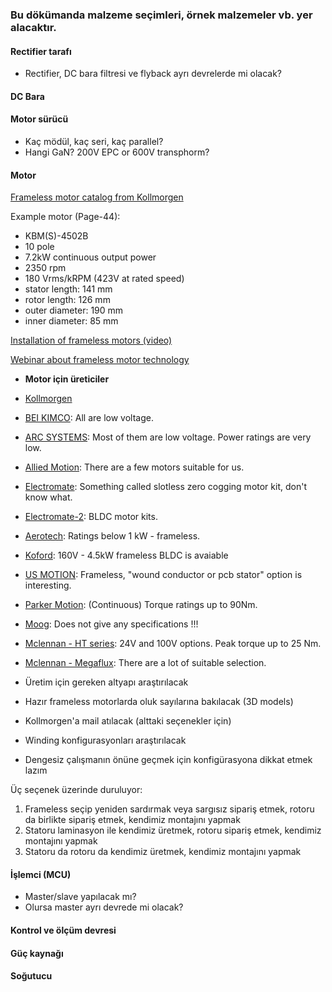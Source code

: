 ### Bu dökümanda malzeme seçimleri, örnek malzemeler vb. yer alacaktır.

#### Rectifier tarafı
* Rectifier, DC bara filtresi ve flyback ayrı devrelerde mi olacak?

#### DC Bara

#### Motor sürücü
* Kaç mödül, kaç seri, kaç parallel?
* Hangi GaN? 200V EPC or 600V transphorm?

#### Motor
[Frameless motor catalog from Kollmorgen](http://www.kollmorgen.com/en-us/products/motors/direct-drive/kbm-series-frameless/_literature/kbm-selection-guide-en-us_revg/)

Example motor (Page-44):
- KBM(S)-4502B
- 10 pole
- 7.2kW continuous output power
- 2350 rpm
- 180 Vrms/kRPM (423V at rated speed)
- stator length: 141 mm
- rotor length: 126 mm
- outer diameter: 190 mm
- inner diameter: 85 mm

[Installation of frameless motors (video)](http://www.kollmorgen.com/en-us/products/motors/direct-drive/kbm-series-frameless/)

[Webinar about frameless motor technology](https://www.youtube.com/watch?v=L2XrGfEYa2w)

*  **Motor için üreticiler**
  * [Kollmorgen](http://www.kollmorgen.com/en-us/products/motors/direct-drive/kbm-series-frameless/_literature/kbm-selection-guide-en-us_revg/)
  * [BEI KIMCO](http://www.beikimco.com/motor-products/brushless-dc/BLDC-brushless-frameless-parts-kit): All are low voltage.
  * [ARC SYSTEMS](http://www.arcsystemsinc.com/category/115/Brushless.html?sort=name&size=10&page=3): Most of them are low voltage. Power ratings are very low.
  * [Allied Motion](http://catalog.alliedmotion.com/ecatalog/frameless-quantum-brushless-servo-motors/si): There are a few motors suitable for us.
  * [Electromate](https://www.electromate.com/assets/catalog-library/pdfs/applimotion/Applimotion_UTS_Motor_kits_Datasheet.pdf): Something called slotless zero cogging motor kit, don't know what.
  * [Electromate-2](https://www.electromate.com/assets/catalog-library/pdfs/applimotion/Applimotion_ULT_Motor_Kits_datasheet.pdf): BLDC motor kits.
  * [Aerotech](https://www.aerotech.com/product-catalog/motors/rotary-motors/s-series.aspx?p=%2fproduct-catalog%2fmotors%2frotary-motors.aspx%3ftype%3dFrameless): Ratings below 1 kW - frameless.
  * [Koford](http://www.koford.com/129.pdf): 160V - 4.5kW frameless BLDC is avaiable
  * [US MOTION](http://www.usmotion.com/custom-servo-motors/custom-frameless-motors/): Frameless, "wound conductor or pcb stator" option is interesting.
  * [Parker Motion](http://www.parkermotion.com/pdfs/bayside_cat/07%20Frameless%20Motors%20&%20Gearmotors.pdf): (Continuous) Torque ratings up to 90Nm.
  * [Moog](http://www.moog.com/products/motors-servomotors/brushless-motors/inside-rotor-brushless-dc-motors/frameless.html): Does not give any specifications !!!
  * [Mclennan - HT series](http://www.mclennan.co.uk/product/ht-series-frameless-torque-motors): 24V and 100V options. Peak torque up to 25 Nm.
  * [Mclennan - Megaflux](http://www.mclennan.co.uk/product/megaflux-frameless-torque-motors): There are a lot of suitable selection.



* Üretim için gereken altyapı araştırılacak
* Hazır frameless motorlarda oluk sayılarına bakılacak (3D models)
* Kollmorgen'a mail atılacak (alttaki seçenekler için)
* Winding konfigurasyonları araştırılacak
* Dengesiz çalışmanın önüne geçmek için konfigürasyona dikkat etmek lazım

Üç seçenek üzerinde duruluyor:
1. Frameless seçip yeniden sardırmak veya sargısız sipariş etmek, rotoru da birlikte sipariş etmek, kendimiz montajını yapmak
2. Statoru laminasyon ile kendimiz üretmek, rotoru sipariş etmek, kendimiz montajını yapmak
3. Statoru da rotoru da kendimiz üretmek, kendimiz montajını yapmak


#### İşlemci (MCU)
* Master/slave yapılacak mı?
* Olursa master ayrı devrede mi olacak?

#### Kontrol ve ölçüm devresi


#### Güç kaynağı

#### Soğutucu
